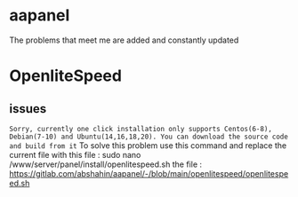 # aapanel
The problems that meet me are added and constantly updated


# OpenliteSpeed
## issues
``
Sorry, currently one click installation only supports Centos(6-8), Debian(7-10) and Ubuntu(14,16,18,20).
You can download the source code and build from it
``
To solve this problem use this command and replace the current file with this file :
sudo nano /www/server/panel/install/openlitespeed.sh
the file : https://gitlab.com/abshahin/aapanel/-/blob/main/openlitespeed/openlitespeed.sh



